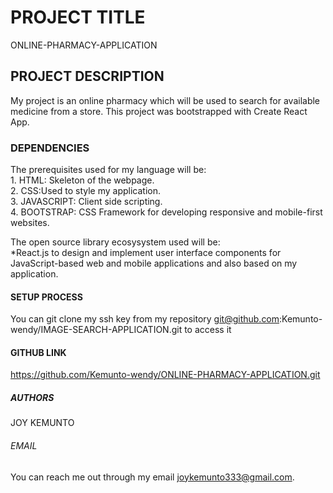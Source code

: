 # PROJECT TITLE
ONLINE-PHARMACY-APPLICATION
## PROJECT DESCRIPTION
My project is an online pharmacy which will be used to search for available medicine from a store. 
This project was bootstrapped with Create React App.
### DEPENDENCIES
The prerequisites used for my language will be:<br>
    1. HTML: Skeleton of the webpage.<br>
    2. CSS:Used to style my application.<br>
    3. JAVASCRIPT: Client side scripting.<br>
    4. BOOTSTRAP: CSS Framework for developing responsive and mobile-first websites.<br>

The open source library ecosysystem used will be:<br>
    *React.js to design and implement user interface components for JavaScript-based web and mobile applications and also based on my application.

####  SETUP PROCESS
You can git clone my ssh key from my repository git@github.com:Kemunto-wendy/IMAGE-SEARCH-APPLICATION.git to access it

####  GITHUB LINK
https://github.com/Kemunto-wendy/ONLINE-PHARMACY-APPLICATION.git

#####  AUTHORS
JOY KEMUNTO

###### EMAIL
You can reach me out through my email joykemunto333@gmail.com.      
        
 

        